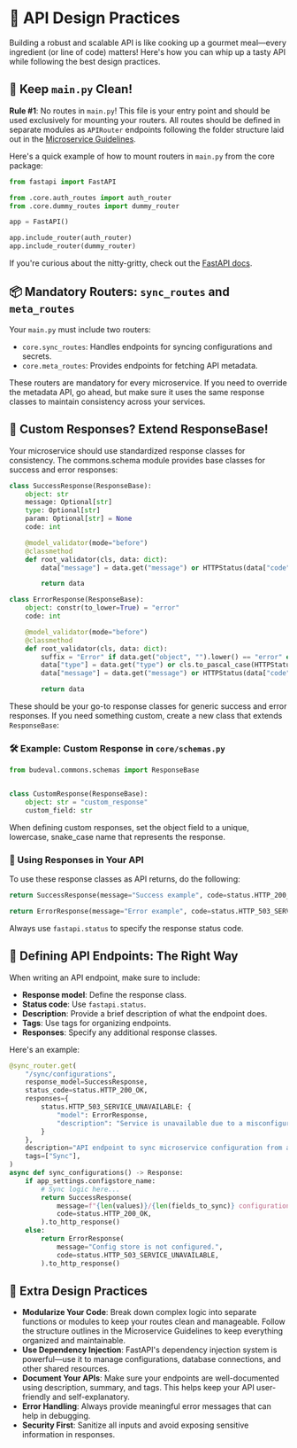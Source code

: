 # 🚀 API Design Practices

Building a robust and scalable API is like cooking up a gourmet meal—every ingredient (or line of code) matters! Here's
how you can whip up a tasty API while following the best design practices.

## 🛑 Keep `main.py` Clean!

**Rule #1**: No routes in `main.py`! This file is your entry point and should be used exclusively for mounting your
routers. All routes should be defined in separate modules as `APIRouter` endpoints following the folder structure laid
out in the [Microservice Guidelines](./microservice_guidelines.md).

Here's a quick example of how to mount routers in `main.py` from the core package:

```python
from fastapi import FastAPI

from .core.auth_routes import auth_router
from .core.dummy_routes import dummy_router

app = FastAPI()

app.include_router(auth_router)
app.include_router(dummy_router)
```

If you're curious about the nitty-gritty, check out
the [FastAPI docs](https://fastapi.tiangolo.com/reference/apirouter).

## 📦 Mandatory Routers: `sync_routes` and `meta_routes`

Your `main.py` must include two routers:

- `core.sync_routes`: Handles endpoints for syncing configurations and secrets.
- `core.meta_routes`: Provides endpoints for fetching API metadata.

These routers are mandatory for every microservice. If you need to override the metadata API, go ahead, but make sure it
uses the same response classes to maintain consistency across your services.

## 🧩 Custom Responses? Extend ResponseBase!

Your microservice should use standardized response classes for consistency. The commons.schema module provides base
classes for success and error responses:

```python
class SuccessResponse(ResponseBase):
    object: str
    message: Optional[str]
    type: Optional[str]
    param: Optional[str] = None
    code: int

    @model_validator(mode="before")
    @classmethod
    def root_validator(cls, data: dict):
        data["message"] = data.get("message") or HTTPStatus(data["code"]).description

        return data

```

```python
class ErrorResponse(ResponseBase):
    object: constr(to_lower=True) = "error"
    code: int

    @model_validator(mode="before")
    @classmethod
    def root_validator(cls, data: dict):
        suffix = "Error" if data.get("object", "").lower() == "error" else ""
        data["type"] = data.get("type") or cls.to_pascal_case(HTTPStatus(data["code"]).phrase, suffix)
        data["message"] = data.get("message") or HTTPStatus(data["code"]).description

        return data

```

These should be your go-to response classes for generic success and error responses. If you need something custom,
create a new class that extends `ResponseBase`:

### 🛠️ Example: Custom Response in `core/schemas.py`

```python
from budeval.commons.schemas import ResponseBase


class CustomResponse(ResponseBase):
    object: str = "custom_response"
    custom_field: str
```

When defining custom responses, set the object field to a unique, lowercase, snake_case name that represents the
response.

### 🎯 Using Responses in Your API

To use these response classes as API returns, do the following:

```python
return SuccessResponse(message="Success example", code=status.HTTP_200_OK).to_http_response()

return ErrorResponse(message="Error example", code=status.HTTP_503_SERVICE_UNAVAILABLE).to_http_response()
```

Always use `fastapi.status` to specify the response status code.

## 📝 Defining API Endpoints: The Right Way

When writing an API endpoint, make sure to include:

- **Response model**: Define the response class.
- **Status code**: Use `fastapi.status`.
- **Description**: Provide a brief description of what the endpoint does.
- **Tags**: Use tags for organizing endpoints.
- **Responses**: Specify any additional response classes.

Here's an example:

```python
@sync_router.get(
    "/sync/configurations",
    response_model=SuccessResponse,
    status_code=status.HTTP_200_OK,
    responses={
        status.HTTP_503_SERVICE_UNAVAILABLE: {
            "model": ErrorResponse,
            "description": "Service is unavailable due to a misconfigured configuration store",
        }
    },
    description="API endpoint to sync microservice configuration from a supported configstore.",
    tags=["Sync"],
)
async def sync_configurations() -> Response:
    if app_settings.configstore_name:
        # Sync logic here...
        return SuccessResponse(
            message=f"{len(values)}/{len(fields_to_sync)} configuration(s) synced.",
            code=status.HTTP_200_OK,
        ).to_http_response()
    else:
        return ErrorResponse(
            message="Config store is not configured.",
            code=status.HTTP_503_SERVICE_UNAVAILABLE,
        ).to_http_response()

```

## 🚀 Extra Design Practices

- **Modularize Your Code**: Break down complex logic into separate functions or modules to keep your routes clean and
  manageable. Follow the structure outlines in the Microservice Guidelines to keep everything organized and
  maintainable.
- **Use Dependency Injection**: FastAPI's dependency injection system is powerful—use it to manage configurations,
  database connections, and other shared resources.
- **Document Your APIs**: Make sure your endpoints are well-documented using description, summary, and tags. This helps
  keep your API user-friendly and self-explanatory.
- **Error Handling**: Always provide meaningful error messages that can help in debugging.
- **Security First**: Sanitize all inputs and avoid exposing sensitive information in responses.

